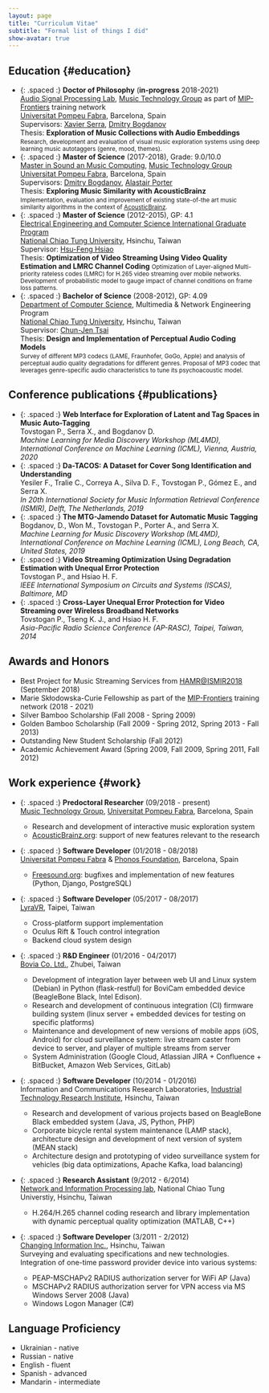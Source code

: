 ```yaml
---
layout: page
title: "Curriculum Vitae"
subtitle: "Formal list of things I did"
show-avatar: true
---
```


<!-- Quick links: 
<a href="#education" class="btn btn-primary">Education</a>
<a href="#publications" class="btn btn-primary">Publications</a>
<a href="#work" class="btn btn-primary">Work</a> -->

## Education {#education}

* {: .spaced :} **Doctor of Philosophy** (**in-progress** 2018-2021)  
  [Audio Signal Processing Lab](https://www.upf.edu/web/mtg/audio-signal-processing-lab), [Music Technology Group](https://www.upf.edu/web/mtg) as part of [MIP-Frontiers](https://mip-frontiers.eu/) training network  
  [Universitat Pompeu Fabra](https://www.upf.edu/), Barcelona, Spain  
  Supervisors: [Xavier Serra](https://www.upf.edu/web/xavier-serra), [Dmitry Bogdanov](https://dbogdanov.github.io/)  
  Thesis: **Exploration of Music Collections with Audio Embeddings**  
  <small>Research, development and evaluation of visual music exploration systems using deep learning music autotaggers (genre, mood, themes).</small>
* {: .spaced :} **Master of Science** (2017-2018), Grade: 9.0/10.0  
  [Master in Sound an Music Computing](https://www.upf.edu/web/smc), [Music Technology Group](https://www.upf.edu/web/mtg)  
  [Universitat Pompeu Fabra](https://www.upf.edu/), Barcelona, Spain  
  Supervisors: [Dmitry Bogdanov](https://dbogdanov.github.io/), [Alastair Porter](http://www.dtic.upf.edu/~aporter/)  
  Thesis: **Exploring Music Similarity with AcousticBrainz**  
  <small>Implementation, evaluation and improvement of existing state-of-the art music similarity algorithms in the context of [AcousticBrainz](https://acousticbrainz.org/).</small>
* {: .spaced :} **Master of Science** (2012-2015), GP: 4.1  
  [Electrical Engineering and Computer Science International Graduate Program](http://eecsigp.nctu.edu.tw/)  
  [National Chiao Tung University](http://www.nctu.edu.tw/en/), Hsinchu, Taiwan  
  Supervisor: [Hsu-Feng Hsiao](http://www.cs.nctu.edu.tw/cswebsite/members/detail/hillhsiao)  
  Thesis: **Optimization of Video Streaming Using Video Quality Estimation and LMRC Channel Coding**
  <small>Optimization of Layer-aligned Multi-priority rateless codes (LMRC) for H.265 video streaming over mobile networks. Development of probabilistic model to gauge impact of channel conditions on frame loss patterns.</small>
* {: .spaced :} **Bachelor of Science** (2008-2012), GP: 4.09  
  [Department of Computer Science](http://www.cs.nctu.edu.tw/cswebsite/), Multimedia & Network Engineering Program  
  [National Chiao Tung University](http://www.nctu.edu.tw/en/), Hsinchu, Taiwan  
  Supervisor: [Chun-Jen Tsai](http://www.cs.nctu.edu.tw/cswebsite/members/detail/cjtsai)  
  Thesis: **Design and Implementation of Perceptual Audio Coding Models**  
  <small>Survey of different MP3 codecs (LAME, Fraunhofer, GoGo, Apple) and analysis of perceptual audio quality degradations for different genres. Proposal of MP3 codec that leverages genre-specific audio characteristics to tune its psychoacoustic model.</small>


## Conference publications {#publications}

* {: .spaced :} **Web Interface for Exploration of Latent and Tag Spaces in Music Auto-Tagging**  
  Tovstogan P., Serra X., and Bogdanov D.  
  *Machine Learning for Media Discovery Workshop (ML4MD), International Conference on Machine Learning (ICML), Vienna, Austria, 2020*
* {: .spaced :} **Da-TACOS: A Dataset for Cover Song Identification and Understanding**  
  Yesiler F., Tralie C., Correya A., Silva D. F., Tovstogan P., Gómez E., and Serra X.  
  *In 20th International Society for Music Information Retrieval Conference (ISMIR), Delft, The Netherlands, 2019*
* {: .spaced :} **The MTG-Jamendo Dataset for Automatic Music Tagging**  
  Bogdanov, D., Won M., Tovstogan P., Porter A., and Serra X.  
  *Machine Learning for Music Discovery Workshop (ML4MD), International Conference on Machine Learning (ICML), Long Beach, CA, United States, 2019*
* {: .spaced :} **Video Streaming Optimization Using Degradation Estimation with Unequal Error Protection**  
  Tovstogan P., and Hsiao H. F.  
  *IEEE International Symposium on Circuits and Systems (ISCAS), Baltimore, MD*
* {: .spaced :} **Cross-Layer Unequal Error Protection for Video Streaming over Wireless Broadband Networks**  
  Tovstogan P., Tseng K. J., and Hsiao H. F.  
  *Asia-Pacific Radio Science Conference (AP-RASC), Taipei, Taiwan, 2014*

## Awards and Honors

* Best Project for Music Streaming Services from [HAMR@ISMIR2018](https://labrosa.ee.columbia.edu/hamr_ismir2018/) (September 2018)
* Marie Skłodowska-Curie Fellowship as part of the [MIP-Frontiers](https://mip-frontiers.eu/) training network (2018 - 2021)
* Silver Bamboo Scholarship (Fall 2008 - Spring 2009)
* Golden Bamboo Scholarship (Fall 2009 - Spring 2012, Spring 2013 - Fall 2013)
* Outstanding New Student Scholarship (Fall 2012)
* Academic Achievement Award (Spring 2009, Fall 2009, Spring 2011, Fall 2012)

## Work experience {#work}

* {: .spaced :} **Predoctoral Researcher** (09/2018 - present)  
  [Music Technology Group](https://www.upf.edu/web/mtg), [Universitat Pompeu Fabra](https://www.upf.edu/), Barcelona, Spain  
    * Research and development of interactive music exploration system
    * [AcousticBrainz.org](http://acousticbrainz.org/): support of new features relevant to the research

* {: .spaced :} **Software Developer** (01/2018 - 08/2018)  
  [Universitat Pompeu Fabra](https://www.upf.edu/) & [Phonos Foundation](http://phonos.upf.edu/), Barcelona, Spain  
    * [Freesound.org](https://freesound.org/): bugfixes and implementation of new features (Python, Django, PostgreSQL)

* {: .spaced :} **Software Developer** (05/2017 - 08/2017)  
  [LyraVR](http://lyravr.com/), Taipei, Taiwan
    * Cross-platform support implementation
    * Oculus Rift & Touch control integration
    * Backend cloud system design

* {: .spaced :} **R&D Engineer** (01/2016 - 04/2017)  
  [Bovia Co. Ltd.](https://www.bovicloud.com/), Zhubei, Taiwan
    * Development of integration layer between web UI and Linux system (Debian) in Python (flask-restful) for BoviCam embedded device (BeagleBone Black, Intel Edison).
    * Research and development of continuous integration (CI) firmware building system (linux server + embedded devices for testing on specific platforms)
    * Maintenance and development of new versions of mobile apps (iOS, Android) for cloud surveillance system: live stream caster from device to server, and player of multiple streams from server
    * System Administration (Google Cloud, Atlassian JIRA + Confluence + BitBucket, Amazon Web Services, GitLab)

* {: .spaced :} **Software Developer** (10/2014 - 01/2016)  
  Information and Communications Research Laboratories, [Industrial Technology Research Institute](https://www.itri.org.tw/eng/), Hsinchu, Taiwan
    * Research and development of various projects based on BeagleBone Black embedded system (Java, JS, Python, PHP)
    * Corporate bicycle rental system maintenance (LAMP stack), architecture design and development of next version of system (MEAN stack)
    * Architecture design and prototyping of video surveillance system for vehicles (big data optimizations, Apache Kafka, load balancing)

* {: .spaced :} **Research Assistant** (9/2012 - 6/2014)  
  [Network and Information Processing lab](https://www.cs.nctu.edu.tw/research/multimedia-communication), National Chiao Tung Universtiy, Hsinchu, Taiwan  
    * H.264/H.265 channel coding research and library implementation with dynamic perceptual quality optimization (MATLAB, C++)

* {: .spaced :} **Software Developer** (3/2011 - 2/2012)  
  [Changing Information Inc.](http://www.changingtec.com/), Hsinchu, Taiwan  
  Surveying and evaluating specifications and new technologies. Integration of one-time password provider device into various systems:
    * PEAP-MSCHAPv2 RADIUS authorization server for WiFi AP (Java)
    * MSCHAPv2 RADIUS authorization server for VPN access via MS Windows Server 2008 (Java)
    * Windows Logon Manager (C#)  

## Language Proficiency

* Ukrainian - native
* Russian - native
* English - fluent
* Spanish - advanced
* Mandarin - intermediate


